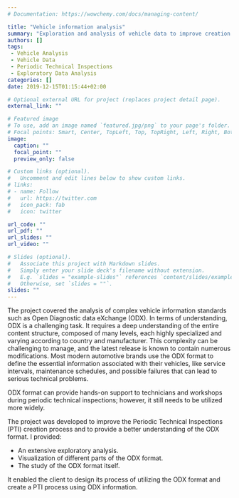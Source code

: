 ```yaml
---
# Documentation: https://wowchemy.com/docs/managing-content/

title: "Vehicle information analysis"
summary: "Exploration and analysis of vehicle data to improve creation process of Periodic Technical Inspections."
authors: []
tags:
 - Vehicle Analysis
 - Vehicle Data
 - Periodic Technical Inspections
 - Exploratory Data Analysis
categories: []
date: 2019-12-15T01:15:44+02:00

# Optional external URL for project (replaces project detail page).
external_link: ""

# Featured image
# To use, add an image named `featured.jpg/png` to your page's folder.
# Focal points: Smart, Center, TopLeft, Top, TopRight, Left, Right, BottomLeft, Bottom, BottomRight.
image:
  caption: ""
  focal_point: ""
  preview_only: false

# Custom links (optional).
#   Uncomment and edit lines below to show custom links.
# links:
# - name: Follow
#   url: https://twitter.com
#   icon_pack: fab
#   icon: twitter

url_code: ""
url_pdf: ""
url_slides: ""
url_video: ""

# Slides (optional).
#   Associate this project with Markdown slides.
#   Simply enter your slide deck's filename without extension.
#   E.g. `slides = "example-slides"` references `content/slides/example-slides.md`.
#   Otherwise, set `slides = ""`.
slides: ""
---
```


The project covered the analysis of complex vehicle information standards such as Open Diagnostic data eXchange (ODX). In terms of understanding, ODX is a challenging task. It requires a deep understanding of the entire content structure, composed of many levels, each highly specialized and varying according to country and manufacturer. This complexity can be challenging to manage, and the latest release is known to contain numerous modifications. Most modern automotive brands use the ODX format to define the essential information associated with their vehicles, like service intervals, maintenance schedules, and possible failures that can lead to serious technical problems.

ODX format can provide hands-on support to technicians and workshops during periodic technical inspections; however, it still needs to be utilized more widely.

The project was developed to improve the Periodic Technical Inspections (PTI) creation process and to provide a better understanding of the ODX format. I provided:

- An extensive exploratory analysis.
- Visualization of different parts of the ODX format.
- The study of the ODX format itself.

It enabled the client to design its process of utilizing the ODX format and create a PTI process using ODX information.

